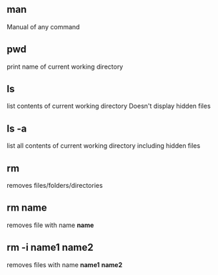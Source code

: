 ## man

Manual of any command

## pwd

print name of current working directory

## ls

list contents of current working directory
Doesn't display hidden files

## ls -a

list all contents of current working directory including hidden files

## rm

removes files/folders/directories

## rm name

removes file with name **name**

## rm -i name1 name2

removes files with name **name1** **name2**
